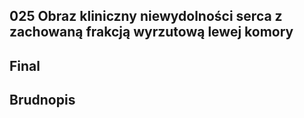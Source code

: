 ## 025 Obraz kliniczny niewydolności serca z zachowaną frakcją wyrzutową lewej komory

## Final

## Brudnopis


